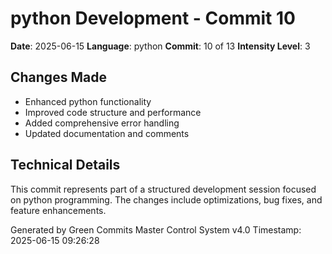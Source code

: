 ﻿# python Development - Commit 10

**Date**: 2025-06-15
**Language**: python
**Commit**: 10 of 13
**Intensity Level**: 3

## Changes Made
- Enhanced python functionality
- Improved code structure and performance
- Added comprehensive error handling
- Updated documentation and comments

## Technical Details
This commit represents part of a structured development session focused on python programming.
The changes include optimizations, bug fixes, and feature enhancements.

Generated by Green Commits Master Control System v4.0
Timestamp: 2025-06-15 09:26:28
